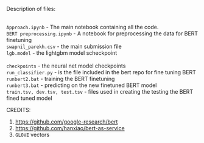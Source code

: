 Description of files:<br/><br/>

`Approach.ipynb` - The main notebook containing all the code.<br/>
`BERT preprocessing.ipynb` - A notebook for preprocessing the data for BERT finetuning<br/>
`swapnil_parekh.csv` - the main submission file<br/>
`lgb.model` - the lightgbm model scheckpoint<br/><br/>
`checkpoints` - the neural net model checkpoints<br/>
`run_classifier.py` - is the file included in the bert repo for fine tuning BERT<br/>
`runbert2.bat` - training the BERT finetuning <br/>
`runbert3.bat` - predicting on the new finetuned BERT model<br/>
`train.tsv, dev.tsv, test.tsv` - files used in creating the testing the BERT fined tuned model<br/>

CREDITS:
1) https://github.com/google-research/bert<br/>
2) https://github.com/hanxiao/bert-as-service<br/>
3) `GLOVE` vectors<br/>
